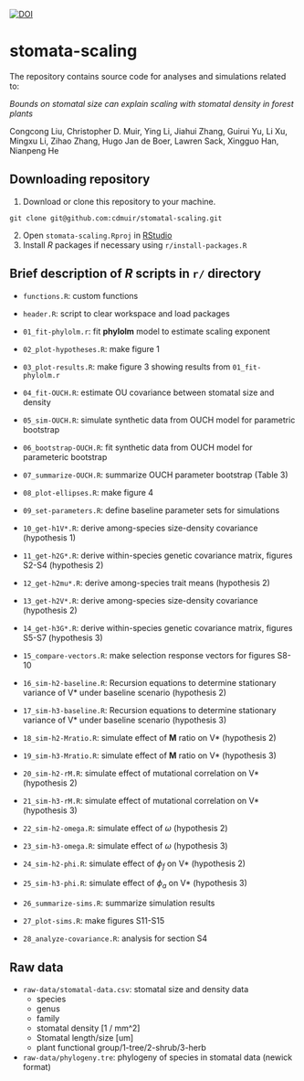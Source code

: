 [![DOI](https://zenodo.org/badge/1050530864.svg)](https://doi.org/10.5281/zenodo.17055962)

# stomata-scaling

The repository contains source code for analyses and simulations related to:

*Bounds on stomatal size can explain scaling with stomatal density in forest plants*

Congcong Liu, Christopher D. Muir, Ying Li, Jiahui Zhang, Guirui Yu, Li Xu, Mingxu Li, Zihao Zhang, Hugo Jan de Boer, Lawren Sack, Xingguo Han, Nianpeng He

## Downloading repository 

1. Download or clone this repository to your machine.

```
git clone git@github.com:cdmuir/stomatal-scaling.git
```

2. Open `stomata-scaling.Rproj` in [RStudio](https://www.rstudio.com/)
3. Install *R* packages if necessary using `r/install-packages.R`

## Brief description of *R* scripts in `r/` directory

- `functions.R`: custom functions
- `header.R`: script to clear workspace and load packages

- `01_fit-phylolm.r`: fit **phylolm** model to estimate scaling exponent
- `02_plot-hypotheses.R`: make figure 1
- `03_plot-results.R`: make figure 3 showing results from `01_fit-phylolm.r`
- `04_fit-OUCH.R`: estimate OU covariance between stomatal size and density
- `05_sim-OUCH.R`: simulate synthetic data from OUCH model for parametric bootstrap
- `06_bootstrap-OUCH.R`: fit synthetic data from OUCH model for parameteric bootstrap
- `07_summarize-OUCH.R`: summarize OUCH parameter bootstrap (Table 3)
- `08_plot-ellipses.R`: make figure 4
- `09_set-parameters.R`: define baseline parameter sets for simulations
- `10_get-h1V*.R`: derive among-species size-density covariance (hypothesis 1)
- `11_get-h2G*.R`: derive within-species genetic covariance matrix, figures S2-S4 (hypothesis 2)
- `12_get-h2mu*.R`: derive among-species trait means (hypothesis 2)
- `13_get-h2V*.R`: derive among-species size-density covariance (hypothesis 2)
- `14_get-h3G*.R`: derive within-species genetic covariance matrix, figures S5-S7 (hypothesis 3)
- `15_compare-vectors.R`: make selection response vectors for figures S8-10
- `16_sim-h2-baseline.R`: Recursion equations to determine stationary variance of V* under baseline scenario (hypothesis 2)
- `17_sim-h3-baseline.R`: Recursion equations to determine stationary variance of V* under baseline scenario (hypothesis 3)
- `18_sim-h2-Mratio.R`: simulate effect of **M** ratio on V* (hypothesis 2)
- `19_sim-h3-Mratio.R`: simulate effect of **M** ratio on V* (hypothesis 3)
- `20_sim-h2-rM.R`: simulate effect of mutational correlation on V* (hypothesis 2)
- `21_sim-h3-rM.R`: simulate effect of mutational correlation on V* (hypothesis 3)
- `22_sim-h2-omega.R`: simulate effect of $\omega$ (hypothesis 2)
- `23_sim-h3-omega.R`: simulate effect of $\omega$ (hypothesis 3)
- `24_sim-h2-phi.R`: simulate effect of $\phi_f$ on V* (hypothesis 2)
- `25_sim-h3-phi.R`: simulate effect of $\phi_a$ on V* (hypothesis 3)
- `26_summarize-sims.R`: summarize simulation results
- `27_plot-sims.R`: make figures S11-S15
- `28_analyze-covariance.R`: analysis for section S4

## Raw data

- `raw-data/stomatal-data.csv`: stomatal size and density data
  + species
  + genus
  + family
  + stomatal density [1 / mm^2]
  + Stomatal length/size [um]
  + plant functional group/1-tree/2-shrub/3-herb
- `raw-data/phylogeny.tre`: phylogeny of species in stomatal data (newick format)
